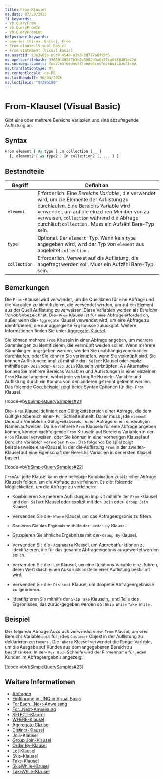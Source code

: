 ```yaml
---
title: From-Klausel
ms.date: 07/20/2015
f1_keywords:
- vb.QueryFrom
- vb.QueryFromIn
- vb.QueryFromLet
helpviewer_keywords:
- queries [Visual Basic], From
- From clause [Visual Basic]
- From statement [Visual Basic]
ms.assetid: 83e3665e-68a0-4540-a3a3-3d777a0f95d5
ms.openlocfilehash: 33680f49247b3b2a6082b3a6b27ca64f8401e42d
ms.sourcegitcommit: f8c270376ed905f6a8896ce0fe25b4f4b38ff498
ms.translationtype: MT
ms.contentlocale: de-DE
ms.lasthandoff: 06/04/2020
ms.locfileid: "84396180"
---
```

# <a name="from-clause-visual-basic"></a>From-Klausel (Visual Basic)
Gibt eine oder mehrere Bereichs Variablen und eine abzufragende Auflistung an.  
  
## <a name="syntax"></a>Syntax  
  
```vb  
From element [ As type ] In collection [ _ ]  
  [, element2 [ As type2 ] In collection2 [, ... ] ]  
```  
  
## <a name="parts"></a>Bestandteile  
  
|Begriff|Definition|  
|---|---|  
|`element`|Erforderlich. Eine *Bereichs Variable* , die verwendet wird, um die Elemente der Auflistung zu durchlaufen. Eine Bereichs Variable wird verwendet, um auf die einzelnen Member von zu verweisen, `collection` während die Abfrage durchläuft `collection` . Muss ein Aufzähl Bare-Typ sein.|  
|`type`|Optional. Der `element`-Typ. Wenn kein `type` angegeben wird, wird der Typ von `element` aus abgeleitet `collection` .|  
|`collection`|Erforderlich. Verweist auf die Auflistung, die abgefragt werden soll. Muss ein Aufzähl Bare-Typ sein.|  
  
## <a name="remarks"></a>Bemerkungen  
 Die `From` -Klausel wird verwendet, um die Quelldaten für eine Abfrage und die Variablen zu identifizieren, die verwendet werden, um auf ein Element aus der Quell Auflistung zu verweisen. Diese Variablen werden als *Bereichs Variablen*bezeichnet. Die- `From` Klausel ist für eine Abfrage erforderlich, außer wenn die- `Aggregate` Klausel verwendet wird, um eine Abfrage zu identifizieren, die nur aggregierte Ergebnisse zurückgibt. Weitere Informationen finden Sie unter [Aggregate-Klausel](aggregate-clause.md).  
  
 Sie können mehrere `From` Klauseln in einer Abfrage angeben, um mehrere Sammlungen zu identifizieren, die verknüpft werden sollen. Wenn mehrere Sammlungen angegeben werden, werden Sie unabhängig voneinander durchlaufen, oder Sie können Sie verknüpfen, wenn Sie verknüpft sind. Sie können Auflistungen implizit mithilfe der- `Select` Klausel oder explizit mithilfe der- `Join` oder- `Group Join` Klauseln verknüpfen. Als Alternative können Sie mehrere Bereichs Variablen und Auflistungen in einer einzelnen `From` Klausel angeben, wobei jede verknüpfte Bereichs Variable und Auflistung durch ein Komma von den anderen getrennt getrennt werden. Das folgende Codebeispiel zeigt beide Syntax Optionen für die- `From` Klausel.  
  
 [!code-vb[VbSimpleQuerySamples#21](~/samples/snippets/visualbasic/VS_Snippets_VBCSharp/VbSimpleQuerySamples/VB/QuerySamples1.vb#21)]  
  
 Die- `From` Klausel definiert den Gültigkeitsbereich einer Abfrage, die dem Gültigkeitsbereich einer- `For` Schleife ähnelt. Daher muss jede `element` Bereichs Variable im Gültigkeitsbereich einer Abfrage einen eindeutigen Namen aufweisen. Da Sie mehrere `From` Klauseln für eine Abfrage angeben können, können nachfolgende `From` Klauseln auf Bereichs Variablen in der- `From` Klausel verweisen, oder Sie können in einer vorherigen Klausel auf Bereichs Variablen verweisen `From` . Das folgende Beispiel zeigt beispielsweise eine-Klausel, in der die-Auflistung `From` in der zweiten-Klausel auf eine Eigenschaft der Bereichs Variablen in der ersten Klausel basiert.  
  
 [!code-vb[VbSimpleQuerySamples#22](~/samples/snippets/visualbasic/VS_Snippets_VBCSharp/VbSimpleQuerySamples/VB/QuerySamples1.vb#22)]  
  
 `From`Auf jede Klausel kann eine beliebige Kombination zusätzlicher Abfrage Klauseln folgen, um die Abfrage zu verfeinern. Es gibt folgende Möglichkeiten, um die Abfrage zu verfeinern:  
  
- Kombinieren Sie mehrere Auflistungen implizit mithilfe der `From` -Klausel und der- `Select` Klausel oder explizit mit der- `Join` oder- `Group Join` Klausel.  
  
- Verwenden Sie die- `Where` Klausel, um das Abfrageergebnis zu filtern.  
  
- Sortieren Sie das Ergebnis mithilfe der- `Order By` Klausel.  
  
- Gruppieren Sie ähnliche Ergebnisse mit der- `Group By` Klausel.  
  
- Verwenden Sie die- `Aggregate` Klausel, um Aggregatfunktionen zu identifizieren, die für das gesamte Abfrageergebnis ausgewertet werden sollen.  
  
- Verwenden Sie die- `Let` Klausel, um eine Iterations Variable einzuführen, deren Wert durch einen Ausdruck anstelle einer Auflistung bestimmt wird.  
  
- Verwenden Sie die- `Distinct` Klausel, um doppelte Abfrageergebnisse zu ignorieren.  
  
- Identifizieren Sie mithilfe der `Skip` `Take` Klauseln,, und Teile des Ergebnisses, das zurückgegeben werden soll `Skip While` `Take While` .  
  
## <a name="example"></a>Beispiel  
 Der folgende Abfrage Ausdruck verwendet eine- `From` Klausel, um eine Bereichs Variable `cust` für jedes `Customer` Objekt in der Auflistung zu deklarieren `customers` . Die- `Where` Klausel verwendet die Range-Variable, um die Ausgabe auf Kunden aus dem angegebenen Bereich zu beschränken. In der- `For Each` Schleife wird der Firmenname für jeden Kunden im Abfrageergebnis angezeigt.  
  
 [!code-vb[VbSimpleQuerySamples#23](~/samples/snippets/visualbasic/VS_Snippets_VBCSharp/VbSimpleQuerySamples/VB/QuerySamples1.vb#23)]  
  
## <a name="see-also"></a>Weitere Informationen

- [Abfragen](index.md)
- [Einführung in LINQ in Visual Basic](../../programming-guide/language-features/linq/introduction-to-linq.md)
- [For Each...Next-Anweisung](../statements/for-each-next-statement.md)
- [For...Next-Anweisung](../statements/for-next-statement.md)
- [SELECT-Klausel](select-clause.md)
- [WHERE-Klausel](where-clause.md)
- [Aggregate Clause](aggregate-clause.md)
- [Distinct-Klausel](distinct-clause.md)
- [Join-Klausel](join-clause.md)
- [Group Join-Klausel](group-join-clause.md)
- [Order By-Klausel](order-by-clause.md)
- [Let-Klausel](let-clause.md)
- [Skip-Klausel](skip-clause.md)
- [Take-Klausel](take-clause.md)
- [SkipWhile-Klausel](skip-while-clause.md)
- [TakeWhile-Klausel](take-while-clause.md)
